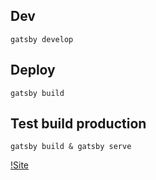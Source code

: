 ## Dev
`gatsby develop`

## Deploy
`gatsby build`

## Test build production
`gatsby build & gatsby serve`


[!Site](http://psychologue-morganelaroche.fr)
